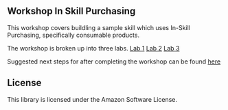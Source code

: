## Workshop In Skill Purchasing

This workshop covers buildling a sample skill which uses In-Skill Purchasing, specifically consumable products.

The workshop is broken up into three labs.
[Lab 1](./lab-1-guide.md)
[Lab 2](./lab-2-guide.md)
[Lab 3](./lab-3-guide.md)

Suggested next steps for after completing the workshop can be found [here](./next-steps.md)
## License

This library is licensed under the Amazon Software License.
